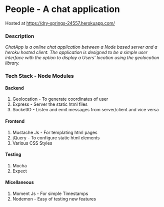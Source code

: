 # People - A chat application
Hosted at https://dry-springs-24557.herokuapp.com/

### Description
*ChatApp is a online chat application between a Node based server and a heroku hosted client. The application is designed to be a simple user interface with the option to display a Users' location using the geolocation library.*

### Tech Stack - Node Modules

#### Backend
1. Geolocation - To generate coordinates of user
2. Express - Server the static html files
3. SocketIO - Listen and emit messages from server/client and vice versa

#### Frontend
1. Mustache Js - For templating html pages
2. jQuery - To configure static html elements
3. Various CSS Styles

#### Testing
1. Mocha
2. Expect

#### Micellaneous
1. Moment Js - For simple Timestamps
2. Nodemon - Easy of testing new features

